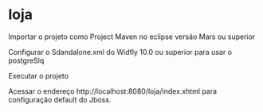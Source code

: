 # loja
Importar o projeto como Project Maven no eclipse versão Mars ou superior

Configurar o Sdandalone.xml do Widfly 10.0 ou superior para usar o postgreSlq

Executar o projeto

 Acessar o endereço http://localhost:8080/loja/index.xhtml para configuração default do Jboss.


